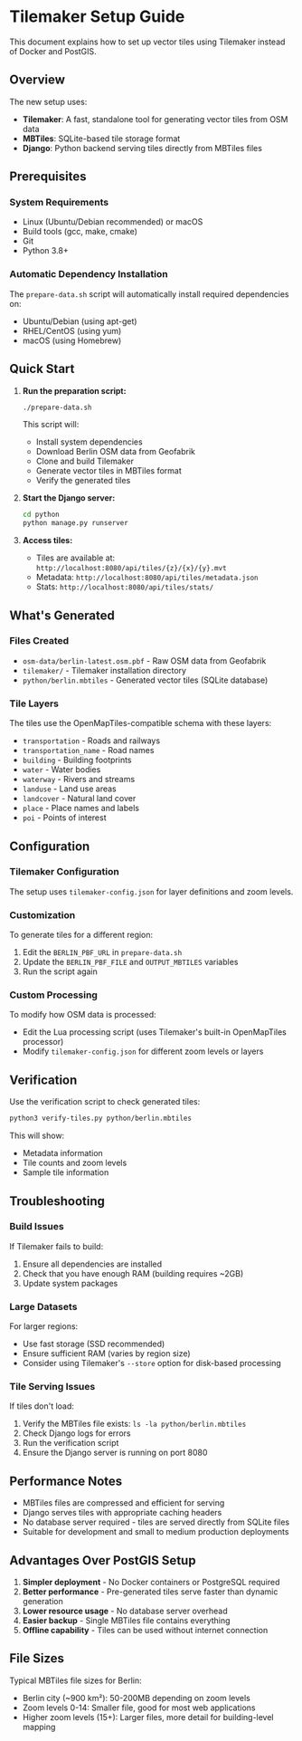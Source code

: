 # Tilemaker Setup Guide

This document explains how to set up vector tiles using Tilemaker instead of Docker and PostGIS.

## Overview

The new setup uses:
- **Tilemaker**: A fast, standalone tool for generating vector tiles from OSM data
- **MBTiles**: SQLite-based tile storage format
- **Django**: Python backend serving tiles directly from MBTiles files

## Prerequisites

### System Requirements
- Linux (Ubuntu/Debian recommended) or macOS
- Build tools (gcc, make, cmake)
- Git
- Python 3.8+

### Automatic Dependency Installation
The `prepare-data.sh` script will automatically install required dependencies on:
- Ubuntu/Debian (using apt-get)
- RHEL/CentOS (using yum)
- macOS (using Homebrew)

## Quick Start

1. **Run the preparation script:**
   ```bash
   ./prepare-data.sh
   ```

   This script will:
   - Install system dependencies
   - Download Berlin OSM data from Geofabrik
   - Clone and build Tilemaker
   - Generate vector tiles in MBTiles format
   - Verify the generated tiles

2. **Start the Django server:**
   ```bash
   cd python
   python manage.py runserver
   ```

3. **Access tiles:**
   - Tiles are available at: `http://localhost:8080/api/tiles/{z}/{x}/{y}.mvt`
   - Metadata: `http://localhost:8080/api/tiles/metadata.json`
   - Stats: `http://localhost:8080/api/tiles/stats/`

## What's Generated

### Files Created
- `osm-data/berlin-latest.osm.pbf` - Raw OSM data from Geofabrik
- `tilemaker/` - Tilemaker installation directory
- `python/berlin.mbtiles` - Generated vector tiles (SQLite database)

### Tile Layers
The tiles use the OpenMapTiles-compatible schema with these layers:
- `transportation` - Roads and railways
- `transportation_name` - Road names
- `building` - Building footprints
- `water` - Water bodies
- `waterway` - Rivers and streams
- `landuse` - Land use areas
- `landcover` - Natural land cover
- `place` - Place names and labels
- `poi` - Points of interest

## Configuration

### Tilemaker Configuration
The setup uses `tilemaker-config.json` for layer definitions and zoom levels.

### Customization
To generate tiles for a different region:

1. Edit the `BERLIN_PBF_URL` in `prepare-data.sh`
2. Update the `BERLIN_PBF_FILE` and `OUTPUT_MBTILES` variables
3. Run the script again

### Custom Processing
To modify how OSM data is processed:
- Edit the Lua processing script (uses Tilemaker's built-in OpenMapTiles processor)
- Modify `tilemaker-config.json` for different zoom levels or layers

## Verification

Use the verification script to check generated tiles:
```bash
python3 verify-tiles.py python/berlin.mbtiles
```

This will show:
- Metadata information
- Tile counts and zoom levels
- Sample tile information

## Troubleshooting

### Build Issues
If Tilemaker fails to build:
1. Ensure all dependencies are installed
2. Check that you have enough RAM (building requires ~2GB)
3. Update system packages

### Large Datasets
For larger regions:
- Use fast storage (SSD recommended)
- Ensure sufficient RAM (varies by region size)
- Consider using Tilemaker's `--store` option for disk-based processing

### Tile Serving Issues
If tiles don't load:
1. Verify the MBTiles file exists: `ls -la python/berlin.mbtiles`
2. Check Django logs for errors
3. Run the verification script
4. Ensure the Django server is running on port 8080

## Performance Notes

- MBTiles files are compressed and efficient for serving
- Django serves tiles with appropriate caching headers
- No database server required - tiles are served directly from SQLite files
- Suitable for development and small to medium production deployments

## Advantages Over PostGIS Setup

1. **Simpler deployment** - No Docker containers or PostgreSQL required
2. **Better performance** - Pre-generated tiles serve faster than dynamic generation
3. **Lower resource usage** - No database server overhead
4. **Easier backup** - Single MBTiles file contains everything
5. **Offline capability** - Tiles can be used without internet connection

## File Sizes

Typical MBTiles file sizes for Berlin:
- Berlin city (~900 km²): 50-200MB depending on zoom levels
- Zoom levels 0-14: Smaller file, good for most web applications
- Higher zoom levels (15+): Larger files, more detail for building-level mapping

